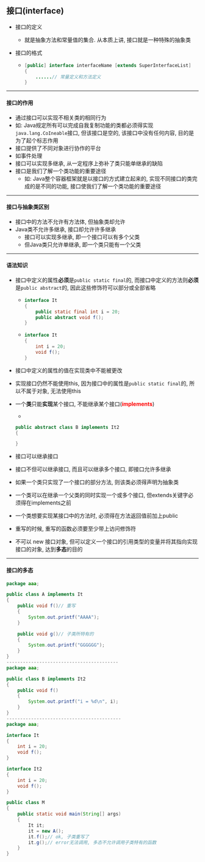 ## 接口(interface)

- 接口的定义

  - 就是抽象方法和常量值的集合. 从本质上讲, 接口就是一种特殊的抽象类

- 接口的格式

  - ```java
    [public] interface interfaceName [extends SuperInterfaceList]
    {
    	......// 常量定义和方法定义
    }
    ```



---

#### 接口的作用

- 通过接口可以实现不相关类的相同行为
- 如: Java规定所有可以完成自我复制功能的类都必须得实现`java.lang.CoIneable`接口, 但该接口是空的, 该接口中没有任何内容, 目的是为了起个标志作用
- 接口提供了不同对象进行协作的平台
- 如事件处理
- 接口可以实现多继承, 从一定程序上弥补了类只能单继承的缺陷
- 接口是我们了解一个类功能的重要途径
  - 如: Java整个容器框架就是以接口的方式建立起来的, 实现不同接口的类完成的是不同的功能, 接口使我们了解一个类功能的重要途径



---

#### 接口与抽象类区别

- 接口中的方法不允许有方法体, 但抽象类却允许
- Java类不允许多继承, 接口却允许许多继承
  - 接口可以实现多继承, 即一个接口可以有多个父类
  - 但Java类只允许单继承, 即一个类只能有一个父类

---

#### 语法知识

- 接口中定义的属性**必须**是`public static final`的, 而接口中定义的方法则**必须**是`public abstract`的, 因此这些修饰符可以部分或全部省略

  - ```java
    interface It
    {
        public static final int i = 20;
        public abstract void f();
    }
    ```

  - ```java
    interface It
    {
        int i = 20;
        void f();
    }
    ```

    

- 接口中定义的属性的值在实现类中不能被更改

- 实现接口仍然不能使用this, 因为接口中的属性是`public static final`的, 所以不属于对象, 无法使用this

- 一个**类**只能**实现**某个接口, 不能继承某个接口(<strong style="color:red;">implements</strong>)

  - 

    ```java
    public abstract class B implements It2
    {
    
    }
    ```

    

- 接口可以继承接口

- 接口不但可以继承接口, 而且可以继承多个接口, 即接口允许多继承

- 如果一个类只实现了一个接口的部分方法, 则该类必须得声明为抽象类

- 一个类可以在继承一个父类的同时实现一个或多个接口, 但extends关键字必须得在implements之前

- 一个类想要实现某接口中的方法时, 必须得在方法返回值前加上public

- 重写的时候, 重写的函数必须要至少带上访问修饰符

- 不可以 new 接口对象, 但可以定义一个接口的引用类型的变量并将其指向实现接口的对象, 达到**多态**的目的 



---

#### 接口的多态

```java
package aaa;

public class A implements It
{
    public void f()// 重写
    {
        System.out.printf("AAAA");
    }

    public void g()// 子类所特有的
    {
        System.out.printf("GGGGGG");
    }
}
-----------------------------------------
package aaa;

public class B implements It2
{
    public void f()
    {
        System.out.printf("i = %d\n", i);
    }
}
------------------------------------------
package aaa;

interface It
{
    int i = 20;
    void f();
}

interface It2
{
    int i = 20;
    void f();
}

public class M
{
    public static void main(String[] args)
    {
        It it;
        it = new A();
        it.f();// ok, 子类重写了
        it.g();// error无法调用, 多态不允许调用子类特有的函数
    }
}
```


